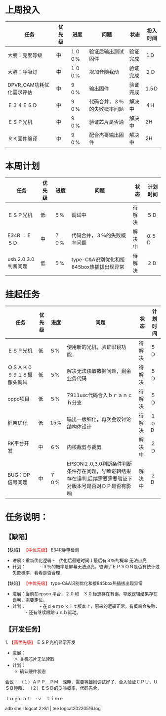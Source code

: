 # 上周投入
| 任务| 优先级 | 进度 | 问题| 状态   | 投入时间 |
| -- | -- | ---- | -----| ------ | -------- |
| 大鹏：亮度等级 | 中| １００%  |验证后输出测试固件| 验证完成 |１D|
| 大鹏：呼吸灯| 中 | １００%  |增加音随我动| 验证完成| ２Ｄ|
|DPVR_CAM功耗优化需求评估| 中 | ９０%  |输出固件| 验证完成| 1.5Ｄ|
| Ｅ３４ＥＳＤ| 中 | ９０%  |代码合并，３％的失败概率问题| 解决中| ４H|
| ＥＳＰ光机| 中 | ９０%  |验证芯片是否通| 解决中| 2H|
| ＲＫ固件编译| 中 | ９０%  |配合杰哥输出固件| 解决中| 2H|

# 本周计划
| 任务| 优先级 | 进度 | 问题| 状态|计划时间 |
|-----|-------| ---- | ---|----|--------|
| ＥＳＰ光机 | 低 | ５%  | 调试中| 待解决| ５Ｄ  |
| E34R ：ＥＳＤ| 中| ７０%  |代码合并，３％的失败概率问题| 解决中 |0.５D|
| usb 2.0 3.0  判断问题| 低 | ５%  | type-C&A识别优化和接845box热插拔出现异常| 待解决| ２Ｄ  |

# 挂起任务
| 任务| 优先级 | 进度 | 问题| 状态|计划时间 |
|-----|-------| ---- | ---|----|--------|
| ＥＳＰ光机 | 低 | ５%  | 使用新的光机，验证眼镜功能．| 待解决| ５Ｄ  |
| ＯＳＡＫ０９９１８摄像头调试 | 低 | ５%  |  解决无法读取数据问题，剩余业务代码| 待解决| ５Ｄ  |
| oppo项目 | 低 | ５%  | 7911uxc代码合入ｂｒａｎｃｈ分支| 待解决| ５Ｄ  |
| 框架优化 | 低 | 15%  | 输出一版细化，再次会议讨论结构体设计 | 待解决 | １０D|
| RK平台开发| 中 | ６%  |内核裁剪与裁剪| 解决中| ２Ｄ|
| BUG：DP信号问题 | 中| ７０%  | EPSON２.0,3.0判断条件判断条件存在问题，导致逻辑结果存在误判,后续需要需要验证下对版本号是否对ＤＰ是否有影响|解决中 |２D|

# 任务说明：
## 【缺陷】
【缺陷】<font color='red'> 【中优先级】  </font>E34R静电检测
- 进展：重新优化逻辑
    -　优化后最短时间１最后有３％的概率 无法点亮
- 计划：
　　　- ３％的概率是屏幕无法点亮，咨询了ＥＰＳＯＮ是否有统计过失败概率，看看是否合理．


【缺陷】<font color='red'> 【中优先级】  </font>type-C&A识别优化和接845box热插拔出现异常
- 进展：当前在epson 平台，２.0 和　３.0 标志存在有误，导致逻辑结果存在误判，需要定位。
- 计划：
　　　- 在ｄｅｍｏｋｉｔ版本上，原来的逻辑正常，有概率会失败．
　　　- 还有继续跟踪ｕｓｂ驱动。

## 【开发任务】
  1.<font color='red'> 【高优先级】  </font>ＥＳＰ光机显示开发
 - 进展：
    - 关机芯片无法读取
- 计划：
  - 确认硬件状态


会议：
（１）ＡＰＰ＿ＰＭ　深睡．需要等雄风调试好了．合入验证ＣＰＵ，ＵＳＢ睡眠．
（２）ＥＳＤ的３％概率，代码先合．

ｌｏｇｃａｔ　-ｖ　ｔｉｍｅ



adb shell logcat 2>&1 | tee logcat20220516.log